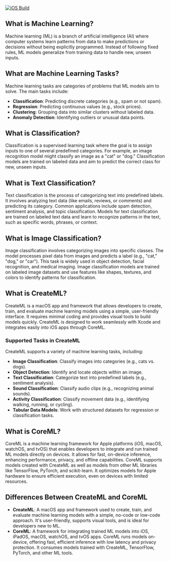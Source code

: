 [![iOS Build](https://github.com/fabiohbfreitas/CoreML-Experiments/actions/workflows/Build.yaml/badge.svg?branch=main)](https://github.com/fabiohbfreitas/CoreML-Experiments/actions/workflows/Build.yaml)

## What is Machine Learning?
Machine learning (ML) is a branch of artificial intelligence (AI) where computer systems learn patterns from data to make predictions or decisions without being explicitly programmed. Instead of following fixed rules, ML models generalize from training data to handle new, unseen inputs.

## What are Machine Learning Tasks?
Machine learning tasks are categories of problems that ML models aim to solve. The main tasks include:  
- **Classification**: Predicting discrete categories (e.g., spam or not spam).  
- **Regression**: Predicting continuous values (e.g., stock prices).  
- **Clustering**: Grouping data into similar clusters without labeled data.  
- **Anomaly Detection**: Identifying outliers or unusual data points.  

## What is Classification?
Classification is a supervised learning task where the goal is to assign inputs to one of several predefined categories. For example, an image recognition model might classify an image as a "cat" or "dog." Classification models are trained on labeled data and aim to predict the correct class for new, unseen inputs.

## What is Text Classification?
Text classification is the process of categorizing text into predefined labels. It involves analyzing text data (like emails, reviews, or comments) and predicting its category. Common applications include spam detection, sentiment analysis, and topic classification. Models for text classification are trained on labeled text data and learn to recognize patterns in the text, such as specific words, phrases, or context.

## What is Image Classification?
Image classification involves categorizing images into specific classes. The model processes pixel data from images and predicts a label (e.g., "cat," "dog," or "car"). This task is widely used in object detection, facial recognition, and medical imaging. Image classification models are trained on labeled image datasets and use features like shapes, textures, and colors to identify patterns for classification.

## What is CreateML?
CreateML is a macOS app and framework that allows developers to create, train, and evaluate machine learning models using a simple, user-friendly interface. It requires minimal coding and provides visual tools to build models quickly. CreateML is designed to work seamlessly with Xcode and integrates easily into iOS apps through CoreML.

### Supported Tasks in CreateML
CreateML supports a variety of machine learning tasks, including:  
- **Image Classification**: Classify images into categories (e.g., cats vs. dogs).  
- **Object Detection**: Identify and locate objects within an image.  
- **Text Classification**: Categorize text into predefined labels (e.g., sentiment analysis).  
- **Sound Classification**: Classify audio clips (e.g., recognizing animal sounds).  
- **Activity Classification**: Classify movement data (e.g., identifying walking, running, or cycling).  
- **Tabular Data Models**: Work with structured datasets for regression or classification tasks.  

## What is CoreML?
CoreML is a machine learning framework for Apple platforms (iOS, macOS, watchOS, and tvOS) that enables developers to integrate and run trained ML models directly on devices. It allows for fast, on-device inference, enhancing performance, privacy, and offline capabilities. CoreML supports models created with CreateML as well as models from other ML libraries like TensorFlow, PyTorch, and scikit-learn. It optimizes models for Apple hardware to ensure efficient execution, even on devices with limited resources.


## Differences Between CreateML and CoreML
- **CreateML**: A macOS app and framework used to create, train, and evaluate machine learning models with a simple, no-code or low-code approach. It's user-friendly, supports visual tools, and is ideal for developers new to ML.  
- **CoreML**: A framework for integrating trained ML models into iOS, iPadOS, macOS, watchOS, and tvOS apps. CoreML runs models on-device, offering fast, efficient inference with low latency and privacy protection. It consumes models trained with CreateML, TensorFlow, PyTorch, and other ML tools.  

